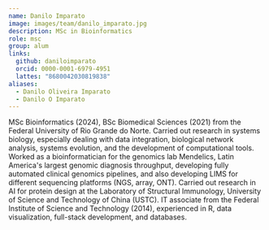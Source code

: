 ```yaml
---
name: Danilo Imparato
image: images/team/danilo_imparato.jpg
description: MSc in Bioinformatics
role: msc
group: alum
links:
  github: daniloimparato
  orcid: 0000-0001-6979-4951
  lattes: "8680042030819838"
aliases:
  - Danilo Oliveira Imparato
  - Danilo O Imparato
---
```


MSc Bioinformatics (2024), BSc Biomedical Sciences (2021) from the Federal University of Rio Grande do Norte. Carried out research in systems biology, especially dealing with data integration, biological network analysis, systems evolution, and the development of computational tools. Worked as a bioinformatician for the genomics lab Mendelics, Latin America's largest genomic diagnosis throughput, developing fully automated clinical genomics pipelines, and also developing LIMS for different sequencing platforms (NGS, array, ONT). Carried out research in AI for protein design at the Laboratory of Structural Immunology, University of Science and Technology of China (USTC). IT associate from the Federal Institute of Science and Technology (2014), experienced in R, data visualization, full-stack development, and databases.
